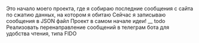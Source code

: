 Это начало моего проекта, где я собираю последние сообщения с сайта по сжатию данных, на котором я обитаю
Сейчас я записываю сообщения в JSON файл
Проект в самом начале идеи!
__
todo
Реализовать перенаправление сообщений в телеграм бота для удобства чтения, типа FIDO